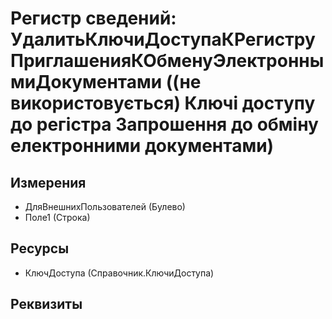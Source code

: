 ﻿# Регистр сведений: УдалитьКлючиДоступаКРегиструПриглашенияКОбменуЭлектроннымиДокументами ((не використовується) Ключі доступу до регістра Запрошення до обміну електронними документами)

## Измерения

- ДляВнешнихПользователей (Булево)
- Поле1 (Строка)

## Ресурсы

- КлючДоступа (Справочник.КлючиДоступа)

## Реквизиты


